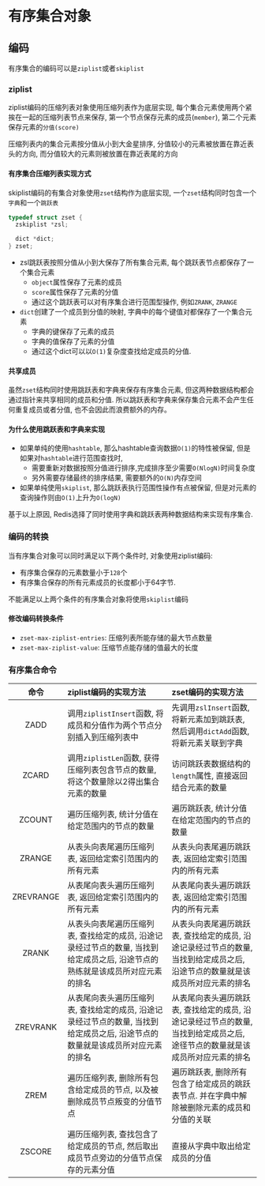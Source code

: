 # 有序集合对象

## 编码
有序集合的编码可以是`ziplist`或者`skiplist`

### ziplist
ziplist编码的压缩列表对象使用压缩列表作为底层实现, 每个集合元素使用两个紧挨在一起的压缩列表节点来保存, 第一个节点保存元素的成员(`member`), 第二个元素保存元素的`分值(score)`

压缩列表内的集合元素按分值从小到大金星排序, 分值较小的元素被放置在靠近表头的方向, 而分值较大的元素则被放置在靠近表尾的方向

#### 有序集合压缩列表实现方式
skiplist编码的有集合对象使用`zset`结构作为底层实现, 一个`zset`结构同时包含一个`字典`和一个`跳跃表`

```c
typedef struct zset {
  zskiplist *zsl;

  dict *dict;
} zset;
```

- zsl跳跃表按照分值从小到大保存了所有集合元素, 每个跳跃表节点都保存了一个集合元素
  - `object`属性保存了元素的成员
  - `score`属性保存了元素的分值
  - 通过这个跳跃表可以对有序集合进行范围型操作, 例如`ZRANK`, `ZRANGE`
- `dict`创建了一个成员到分值的映射, 字典中的每个键值对都保存了一个集合元素
  - 字典的键保存了元素的成员
  - 字典的值保存了元素的分值
  - 通过这个dict可以以`O(1)`复杂度查找给定成员的分值.

#### 共享成员
虽然`zset`结构同时使用跳跃表和字典来保存有序集合元素, 但这两种数据结构都会通过指针来共享相同的成员和分值. 所以跳跃表和字典来保存集合元素不会产生任何重复成员或者分值, 也不会因此而浪费额外的内存。

#### 为什么使用跳跃表和字典来实现
- 如果单纯的使用`hashtable`, 那么hashtable查询数据`O(1)`的特性被保留, 但是如果对`hashtable`进行范围查找时,
  - 需要重新对数据按照分值进行排序,完成排序至少需要`O(NlogN)`时间复杂度
  - 另外需要存储最终的排序结果, 需要额外的`O(N)`内存空间
- 如果单纯使用`skiplist`, 那么跳跃表执行范围性操作有点被保留, 但是对元素的查询操作则由`O(1)`上升为`O(logN)`

基于以上原因, Redis选择了同时使用字典和跳跃表两种数据结构来实现有序集合.

### 编码的转换
当有序集合对象可以同时满足以下两个条件时, 对象使用ziplist编码:
- 有序集合保存的元素数量小于`128`个
- 有序集合保存的所有元素成员的长度都小于64字节.

不能满足以上两个条件的有序集合对象将使用`skiplist`编码

#### 修改编码转换条件
- `zset-max-ziplist-entries`: 压缩列表所能存储的最大节点数量
- `zset-max-ziplist-value`: 压缩节点能存储的值最大的长度

### 有序集合命令
|命令|ziplist编码的实现方法|zset编码的实现方法|
|:----:|:-------|:------|
|ZADD   |调用`ziplistInsert`函数, 将成员和分值作为两个节点分别插入到压缩列表中   |先调用`zslInsert`函数, 将新元素加到跳跃表, 然后调用`dictAdd`函数, 将新元素关联到字典   |
|ZCARD   |调用`ziplistLen`函数, 获得压缩列表包含节点的数量, 将这个数量除以2得出集合元素的数量   |访问跳跃表数据结构的`length`属性, 直接返回结合元素的数量   |
|ZCOUNT   |遍历压缩列表, 统计分值在给定范围内的节点的数量   |遍历跳跃表, 统计分值在给定范围内的节点的数量   |
|ZRANGE   |从表头向表尾遍历压缩列表, 返回给定索引范围内的所有元素   |从表头向表尾遍历跳跃表, 返回给定索引范围内的所有元素   |
|ZREVRANGE   |从表尾向表头遍历压缩列表, 返回给定索引范围内的所有元素   |从表尾向表头遍历跳跃表, 返回给定索引范围内的所有元素   |
|ZRANK   |从表头向表尾遍历压缩列表, 查找给定的成员, 沿途记录经过节点的数量, 当找到给定成员之后, 沿途节点的熟练就是该成员所对应元素的排名   |从表头向表尾遍历跳跃表, 查找给定的成员, 沿途记录经过节点的数量, 当找到给定成员之后, 沿途节点的数量就是该成员所对应元素的排名   |
|ZREVRANK   |从表尾向表头遍历压缩列表, 查找给定的成员, 沿途记录经过节点的数量, 当找到给定成员之后, 沿途节点的数量就是该成员所对应元素的排名   |从表尾向表头遍历跳跃表, 查找给定的成员, 沿途记录经过节点的数量, 当找到给定成员之后, 途径节点的数量就是该成员所对应元素的排名   |
|ZREM   |遍历压缩列表, 删除所有包含给定成员的节点, 以及被删除成员节点叛变的分值节点   |遍历跳跃表, 删除所有包含了给定成员的跳跃表节点. 并在字典中解除被删除元素的成员和分值的关联   |
|ZSCORE   |遍历压缩列表, 查找包含了给定成员的节点, 然后取出成员节点旁边的分值节点保存的元素分值   |直接从字典中取出给定成员的分值   |
